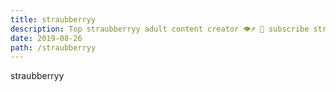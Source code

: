 ```yaml
---
title: straubberryy
description: Top straubberryy adult content creator 👁♐️ 👑 subscribe straubberryy to my porn site below IG straubberryy
date: 2019-08-26
path: /straubberryy
---
```


straubberryy